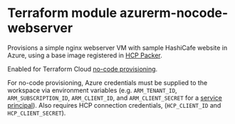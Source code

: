 # Terraform module azurerm-nocode-webserver

Provisions a simple nginx webserver VM with sample HashiCafe website in Azure, using a base image registered in [HCP Packer](https://cloud.hashicorp.com/products/packer).

Enabled for Terraform Cloud [no-code provisioning](https://developer.hashicorp.com/terraform/cloud-docs/no-code-provisioning/module-design).

For no-code provisioning, Azure credentials must be supplied to the workspace via environment variables (e.g. `ARM_TENANT_ID`, `ARM_SUBSCRIPTION_ID`, `ARM_CLIENT_ID`, and `ARM_CLIENT_SECRET` for a [service principal](https://registry.terraform.io/providers/hashicorp/azurerm/latest/docs/guides/service_principal_client_secret)). Also requires HCP connection credentials, (`HCP_CLIENT_ID` and `HCP_CLIENT_SECRET`).
